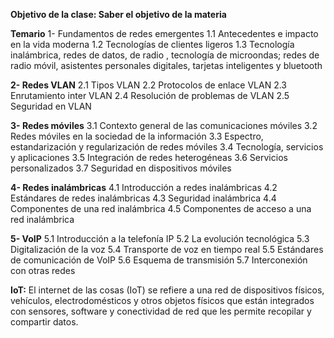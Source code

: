 **Objetivo de la clase: Saber el objetivo de la materia**

**Temario** 
1- Fundamentos de redes emergentes 
1.1 Antecedentes e impacto en la vida moderna 
1.2 Tecnologías de clientes ligeros 
1.3 Tecnología inalámbrica, redes de datos, de radio , tecnología de microondas; redes de radio móvil, asistentes personales digitales, tarjetas inteligentes y bluetooth

**2- Redes VLAN** 
2.1 Tipos VLAN 
2.2 Protocolos de enlace VLAN 
2.3 Enrutamiento inter VLAN 
2.4 Resolución de problemas de VLAN 
2.5 Seguridad en VLAN 

**3- Redes móviles** 
3.1 Contexto general de las comunicaciones móviles 
3.2 Redes móviles en la sociedad de la información 
3.3 Espectro, estandarización y regularización de redes móviles 
3.4 Tecnología, servicios y aplicaciones 
3.5 Integración de redes heterogéneas 
3.6 Servicios personalizados 
3.7 Seguridad en dispositivos móviles

**4- Redes inalámbricas** 
4.1 Introducción a redes inalámbricas 
4.2 Estándares de redes inalámbricas 
4.3 Seguridad inalámbrica 
4.4 Componentes de una red inalámbrica 
4.5 Componentes de acceso a una red inalámbrica 

**5- VoIP** 
5.1 Introducción a la telefonía IP 
5.2 La evolución tecnológica 
5.3 Digitalización de la voz 
5.4 Transporte de voz en tiempo real 
5.5 Estándares de comunicación de VoIP 
5.6 Esquema de transmisión 
5.7 Interconexión con otras redes

**IoT:**
El internet de las cosas (IoT) se refiere a una red de dispositivos físicos, vehículos, electrodomésticos y otros objetos físicos que están integrados con sensores, software y conectividad de red que les permite recopilar y compartir datos.
